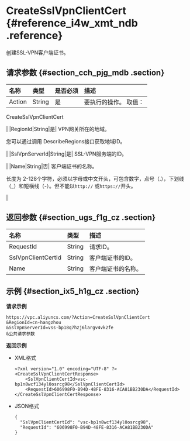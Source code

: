 # CreateSslVpnClientCert {#reference_i4w_xmt_ndb .reference}

创建SSL-VPN客户端证书。

## 请求参数 {#section_cch_pjg_mdb .section}

|名称|类型|是否必须|描述|
|:-|:-|:---|:-|
|Action|String|是| 要执行的操作。 取值：

 CreateSslVpnClientCert

 |
|RegionId|String|是| VPN网关所在的地域。

 您可以通过调用 DescribeRegions接口获取地域ID。

 |
|SslVpnServerId|String|是| SSL-VPN服务端的ID。

 |
|Name|String|否| 客户端证书的名称。

 长度为 2-128个字符，必须以字母或中文开头，可包含数字，点号（.），下划线（\_）和短横线（-）。但不能以`http://` 或`https://`开头。

 |

## 返回参数 {#section_ugs_f1g_cz .section}

|名称|类型|描述|
|:-|:-|:-|
|RequestId|String|请求ID。|
|SslVpnClientCertId|String|客户端证书的ID。|
|Name|String|客户端证书的名称。|

## 示例 {#section_ix5_h1g_cz .section}

**请求示例**

``` {#createVPCpub}
https://vpc.aliyuncs.com/?Action=CreateSslVpnClientCert
&RegionId=cn-hangzhou
&SslVpnServerId=vss-bp18q7hzj6largv4vk2fe
&公共请求参数
```

**返回示例**

-   XML格式

    ```
    <?xml version="1.0" encoding="UTF-8" ?>
    <CreateSslVpnClientCertResponse>
        <SslVpnClientCertId>vsc-bp1n8wcf134yl0osrcg98</SslVpnClientCertId>
        <RequestId>606998F0-B94D-48FE-8316-ACA81BB230DA</RequestId>
    </CreateSslVpnClientCertResponse>
    ```

-   JSON格式

    ```
    {
      "SslVpnClientCertId": "vsc-bp1n8wcf134yl0osrcg98",
      "RequestId": "606998F0-B94D-48FE-8316-ACA81BB230DA"
    }
    ```


